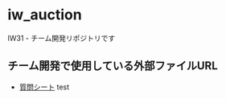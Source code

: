# iw_auction
IW31 - チーム開発リポジトリです

## チーム開発で使用している外部ファイルURL
- [質問シート](https://docs.google.com/spreadsheets/d/1ifnTcTZfe-7FFfVDQ816XnFiS9k9s_M8GzWUCjNk4as/edit?usp=sharing)
test